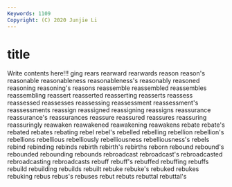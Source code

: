 ```yaml
---
Keywords: 1109
Copyright: (C) 2020 Junjie Li
---
```


# title

Write contents here!!!
ging 
rears 
rearward 
rearwards 
reason 
reason's 
reasonable 
reasonableness
reasonableness's 
reasonably 
reasoned 
reasoning 
reasoning's 
reasons 
reassemble 
reassembled 
reassembles 
reassembling
reassert 
reasserted 
reasserting 
reasserts 
reassess 
reassessed 
reassesses 
reassessing 
reassessment 
reassessment's
reassessments 
reassign 
reassigned 
reassigning 
reassigns 
reassurance 
reassurance's 
reassurances 
reassure 
reassured
reassures 
reassuring 
reassuringly 
reawaken 
reawakened 
reawakening 
reawakens 
rebate 
rebate's 
rebated
rebates 
rebating 
rebel 
rebel's 
rebelled 
rebelling 
rebellion 
rebellion's 
rebellions 
rebellious
rebelliously 
rebelliousness 
rebelliousness's 
rebels 
rebind 
rebinding 
rebinds 
rebirth 
rebirth's 
rebirths
reborn 
rebound 
rebound's 
rebounded 
rebounding 
rebounds 
rebroadcast 
rebroadcast's 
rebroadcasted 
rebroadcasting
rebroadcasts 
rebuff 
rebuff's 
rebuffed 
rebuffing 
rebuffs 
rebuild 
rebuilding 
rebuilds 
rebuilt
rebuke 
rebuke's 
rebuked 
rebukes 
rebuking 
rebus 
rebus's 
rebuses 
rebut 
rebuts
rebuttal 
rebuttal's 
